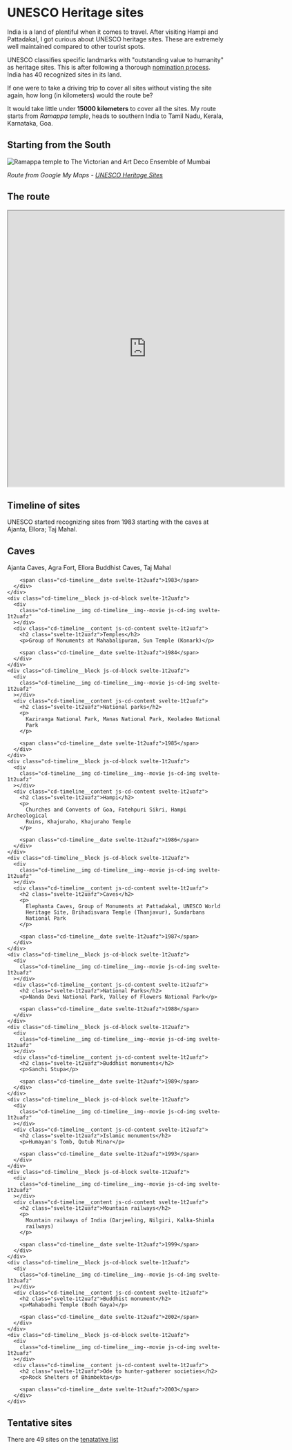 # UNESCO Heritage sites

India is a land of plentiful when it comes to travel. After visiting Hampi and Pattadakal, I got curious about UNESCO heritage sites. These are extremely well maintained compared to other tourist spots.

UNESCO classifies specific landmarks with "outstanding value to humanity" as heritage sites. This is after following a thorough [nomination process](https://whc.unesco.org/en/nominations/). India has 40 recognized sites in its land.

If one were to take a driving trip to cover all sites without visting the site again, how long (in kilometers) would the route be?

It would take little under **15000 kilometers** to cover all the sites. My route starts from *Ramappa temple*, heads to southern India to Tamil Nadu, Kerala, Karnataka, Goa.

## Starting from the South

![Ramappa temple to The Victorian and Art Deco Ensemble of Mumbai](https://user-images.githubusercontent.com/106300963/170867562-b9001c72-f1ff-4004-9353-b8626cfd9522.png)

*Route from Google My Maps - [UNESCO Heritage Sites](https://www.google.com/maps/d/u/0/edit?mid=1gZjYHuZE1ykYvk3MAqslPhMpwlf_wklU&usp=sharing)*

## The route

<iframe src="https://www.google.com/maps/d/u/0/embed?mid=1gZjYHuZE1ykYvk3MAqslPhMpwlf_wklU&ehbc=2E312F" width="640" height="640"></iframe>

## Timeline of sites

UNESCO started recognizing sites from 1983 starting with the caves at Ajanta, Ellora; Taj Mahal. 

<link rel="stylesheet" type="text/css" href="style.css">
<section class="cd-timeline js-cd-timeline svelte-1t2uafz">
  <div class="cd-timeline__container svelte-1t2uafz">
    <div class="cd-timeline__block js-cd-block svelte-1t2uafz">
      <div
        class="cd-timeline__img cd-timeline__img--movie js-cd-img svelte-1t2uafz"
      ></div>
      <div class="cd-timeline__content js-cd-content svelte-1t2uafz">
        <h2 class="svelte-1t2uafz">Caves</h2>
        <p>Ajanta Caves, Agra Fort, Ellora Buddhist Caves, Taj Mahal</p>

        <span class="cd-timeline__date svelte-1t2uafz">1983</span>
      </div>
    </div>
    <div class="cd-timeline__block js-cd-block svelte-1t2uafz">
      <div
        class="cd-timeline__img cd-timeline__img--movie js-cd-img svelte-1t2uafz"
      ></div>
      <div class="cd-timeline__content js-cd-content svelte-1t2uafz">
        <h2 class="svelte-1t2uafz">Temples</h2>
        <p>Group of Monuments at Mahabalipuram, Sun Temple (Konark)</p>

        <span class="cd-timeline__date svelte-1t2uafz">1984</span>
      </div>
    </div>
    <div class="cd-timeline__block js-cd-block svelte-1t2uafz">
      <div
        class="cd-timeline__img cd-timeline__img--movie js-cd-img svelte-1t2uafz"
      ></div>
      <div class="cd-timeline__content js-cd-content svelte-1t2uafz">
        <h2 class="svelte-1t2uafz">National parks</h2>
        <p>
          Kaziranga National Park, Manas National Park, Keoladeo National
          Park
        </p>

        <span class="cd-timeline__date svelte-1t2uafz">1985</span>
      </div>
    </div>
    <div class="cd-timeline__block js-cd-block svelte-1t2uafz">
      <div
        class="cd-timeline__img cd-timeline__img--movie js-cd-img svelte-1t2uafz"
      ></div>
      <div class="cd-timeline__content js-cd-content svelte-1t2uafz">
        <h2 class="svelte-1t2uafz">Hampi</h2>
        <p>
          Churches and Convents of Goa, Fatehpuri Sikri, Hampi Archeological
          Ruins, Khajuraho, Khajuraho Temple
        </p>

        <span class="cd-timeline__date svelte-1t2uafz">1986</span>
      </div>
    </div>
    <div class="cd-timeline__block js-cd-block svelte-1t2uafz">
      <div
        class="cd-timeline__img cd-timeline__img--movie js-cd-img svelte-1t2uafz"
      ></div>
      <div class="cd-timeline__content js-cd-content svelte-1t2uafz">
        <h2 class="svelte-1t2uafz">Caves</h2>
        <p>
          Elephanta Caves, Group of Monuments at Pattadakal, UNESCO World
          Heritage Site, Brihadisvara Temple (Thanjavur), Sundarbans
          National Park
        </p>

        <span class="cd-timeline__date svelte-1t2uafz">1987</span>
      </div>
    </div>
    <div class="cd-timeline__block js-cd-block svelte-1t2uafz">
      <div
        class="cd-timeline__img cd-timeline__img--movie js-cd-img svelte-1t2uafz"
      ></div>
      <div class="cd-timeline__content js-cd-content svelte-1t2uafz">
        <h2 class="svelte-1t2uafz">National Parks</h2>
        <p>Nanda Devi National Park, Valley of Flowers National Park</p>

        <span class="cd-timeline__date svelte-1t2uafz">1988</span>
      </div>
    </div>
    <div class="cd-timeline__block js-cd-block svelte-1t2uafz">
      <div
        class="cd-timeline__img cd-timeline__img--movie js-cd-img svelte-1t2uafz"
      ></div>
      <div class="cd-timeline__content js-cd-content svelte-1t2uafz">
        <h2 class="svelte-1t2uafz">Buddhist monuments</h2>
        <p>Sanchi Stupa</p>

        <span class="cd-timeline__date svelte-1t2uafz">1989</span>
      </div>
    </div>
    <div class="cd-timeline__block js-cd-block svelte-1t2uafz">
      <div
        class="cd-timeline__img cd-timeline__img--movie js-cd-img svelte-1t2uafz"
      ></div>
      <div class="cd-timeline__content js-cd-content svelte-1t2uafz">
        <h2 class="svelte-1t2uafz">Islamic monuments</h2>
        <p>Humayan's Tomb, Qutub Minar</p>

        <span class="cd-timeline__date svelte-1t2uafz">1993</span>
      </div>
    </div>
    <div class="cd-timeline__block js-cd-block svelte-1t2uafz">
      <div
        class="cd-timeline__img cd-timeline__img--movie js-cd-img svelte-1t2uafz"
      ></div>
      <div class="cd-timeline__content js-cd-content svelte-1t2uafz">
        <h2 class="svelte-1t2uafz">Mountain railways</h2>
        <p>
          Mountain railways of India (Darjeeling, Nilgiri, Kalka-Shimla
          railways)
        </p>

        <span class="cd-timeline__date svelte-1t2uafz">1999</span>
      </div>
    </div>
    <div class="cd-timeline__block js-cd-block svelte-1t2uafz">
      <div
        class="cd-timeline__img cd-timeline__img--movie js-cd-img svelte-1t2uafz"
      ></div>
      <div class="cd-timeline__content js-cd-content svelte-1t2uafz">
        <h2 class="svelte-1t2uafz">Buddhist monument</h2>
        <p>Mahabodhi Temple (Bodh Gaya)</p>

        <span class="cd-timeline__date svelte-1t2uafz">2002</span>
      </div>
    </div>
    <div class="cd-timeline__block js-cd-block svelte-1t2uafz">
      <div
        class="cd-timeline__img cd-timeline__img--movie js-cd-img svelte-1t2uafz"
      ></div>
      <div class="cd-timeline__content js-cd-content svelte-1t2uafz">
        <h2 class="svelte-1t2uafz">Ode to hunter-gatherer societies</h2>
        <p>Rock Shelters of Bhimbekta</p>

        <span class="cd-timeline__date svelte-1t2uafz">2003</span>
      </div>
    </div>
  </div>
</section>

## Tentative sites

There are 49 sites on the [tenatative list](https://whc.unesco.org/en/statesparties/in)
